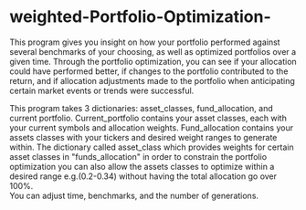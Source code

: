# weighted-Portfolio-Optimization-

This program gives you insight on how your portfolio performed against several benchmarks of your choosing, as well as optimized portfolios over a given time. Through the portfolio optimization, you can see if your allocation could have performed better, if changes to the portfolio contributed to the return, and if allocation adjustments made to the portfolio when anticipating certain market events or trends were successful.

This program takes 3 dictionaries: asset_classes, fund_allocation, and current portfolio. Current_portfolio contains your asset classes, each with your current symbols and allocation weights.  Fund_allocation contains your assets classes with your tickers and desired weight ranges to generate within. The dictionary called asset_class which provides weights for certain asset classes in "funds_allocation" in order to constrain the portfolio optimization you can also allow the assets classes to optimize within a desired range e.g.(0.2-0.34) without having the total allocation go over 100%.  
You can adjust time, benchmarks, and the number of generations.

